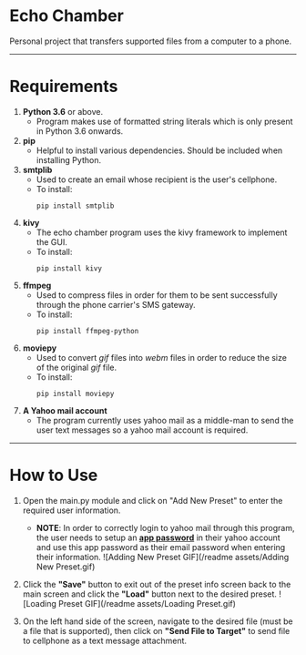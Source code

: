# Echo Chamber
Personal project that transfers supported files from a computer to a phone.
___

# Requirements
1. **Python 3.6** or above.
    * Program makes use of formatted string literals which is only present in Python 3.6 onwards.
2. **pip**
    * Helpful to install various dependencies. Should be included when installing Python.
3. **smtplib**
    * Used to create an email whose recipient is the user's cellphone.
    * To install:
        ```console
        pip install smtplib
        ```
4. **kivy**
    * The echo chamber program uses the kivy framework to implement the GUI.
    * To install:
        ```console
        pip install kivy
        ```
5. **ffmpeg**
    * Used to compress files in order for them to be sent successfully through the phone carrier's SMS gateway.
    * To install:
        ```console
        pip install ffmpeg-python
        ```
6. **moviepy**
    * Used to convert _gif_ files into _webm_ files in order to reduce the size of the original _gif_ file.
    * To install:
        ```console
        pip install moviepy
        ```
7. **A Yahoo mail account**
    * The program currently uses yahoo mail as a middle-man to send the user text messages so a yahoo mail account is required.
___

# How to Use
1. Open the main.py module and click on "Add New Preset" to enter the required user information.
    * **NOTE**: In order to correctly login to yahoo mail through this program, the user needs to setup an **[app password](https://support.reolink.com/hc/en-us/articles/360039239274-How-to-Generate-an-APP-Password-in-Yahoo-Email-Account)** in their yahoo account and use this app password as their email password when entering their information.
![Adding New Preset GIF](/readme assets/Adding New Preset.gif)

2. Click the **"Save"** button to exit out of the preset info screen back to the main screen and click the **"Load"** button next to the desired preset.
    ![Loading Preset GIF](/readme assets/Loading Preset.gif)
3. On the left hand side of the screen, navigate to the desired file (must be a file that is supported), then click on **"Send File to Target"** to send file to cellphone as a text message attachment.

